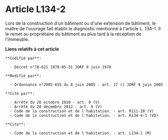 # Article L134-2

Lors de la construction d'un bâtiment ou d'une extension de bâtiment, le maître de l'ouvrage fait établir le diagnostic
mentionné à l'article L. 134-1. Il le remet au propriétaire du bâtiment au plus tard à la réception de l'immeuble.

**Liens relatifs à cet article**

	**Codifié par**:

	  - Décret n°78-621 1978-05-31 JORF 8 juin 1978

	**Modifié par**:

	  - Ordonnance n°2005-655 du 8 juin 2005 - art. 17 () JORF 9 juin 2005

	**Cité par**:

	  - Arrêté du 26 octobre 2010 - art. 9 (V)
	  - Arrêté du 28 décembre 2012 - art. 9 (V)
	  - Code de la construction et de l'habitation. - art. R111-20 (V)
	  - Code de la construction et de l'habitation. - art. R134-4-1 (VD)

	**Cite**:

	  - Code de la construction et de l'habitation. - art. L134-1 (M)
